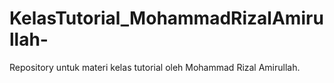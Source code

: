 # KelasTutorial_MohammadRizalAmirullah-
Repository untuk materi kelas tutorial oleh Mohammad Rizal Amirullah.
